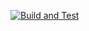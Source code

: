 [![Build and Test](https://github.com/knetsov91/01.Student-Registry-App/actions/workflows/pipeline.yml/badge.svg)](https://github.com/knetsov91/01.Student-Registry-App/actions/workflows/pipeline.yml)
